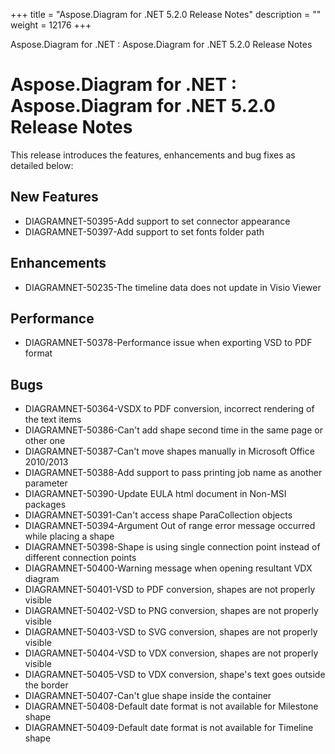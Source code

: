 +++
title = "Aspose.Diagram for .NET 5.2.0 Release Notes" 
description = "" 
weight = 12176 
+++

Aspose.Diagram for .NET : Aspose.Diagram for .NET 5.2.0 Release Notes  

# Aspose.Diagram for .NET : Aspose.Diagram for .NET 5.2.0 Release Notes


This release introduces the features, enhancements and bug fixes as detailed below:

## New Features

*   DIAGRAMNET-50395-Add support to set connector appearance
*   DIAGRAMNET-50397-Add support to set fonts folder path

## Enhancements

*   DIAGRAMNET-50235-The timeline data does not update in Visio Viewer

## Performance

*   DIAGRAMNET-50378-Performance issue when exporting VSD to PDF format

## Bugs

*   DIAGRAMNET-50364-VSDX to PDF conversion, incorrect rendering of the text items
*   DIAGRAMNET-50386-Can't add shape second time in the same page or other one
*   DIAGRAMNET-50387-Can't move shapes manually in Microsoft Office 2010/2013
*   DIAGRAMNET-50388-Add support to pass printing job name as another parameter
*   DIAGRAMNET-50390-Update EULA html document in Non-MSI packages
*   DIAGRAMNET-50391-Can't access shape ParaCollection objects
*   DIAGRAMNET-50394-Argument Out of range error message occurred while placing a shape
*   DIAGRAMNET-50398-Shape is using single connection point instead of different connection points
*   DIAGRAMNET-50400-Warning message when opening resultant VDX diagram
*   DIAGRAMNET-50401-VSD to PDF conversion, shapes are not properly visible
*   DIAGRAMNET-50402-VSD to PNG conversion, shapes are not properly visible
*   DIAGRAMNET-50403-VSD to SVG conversion, shapes are not properly visible
*   DIAGRAMNET-50404-VSD to VDX conversion, shapes are not properly visible
*   DIAGRAMNET-50405-VSD to VDX conversion, shape's text goes outside the border
*   DIAGRAMNET-50407-Can't glue shape inside the container
*   DIAGRAMNET-50408-Default date format is not available for Milestone shape
*   DIAGRAMNET-50409-Default date format is not available for Timeline shape

